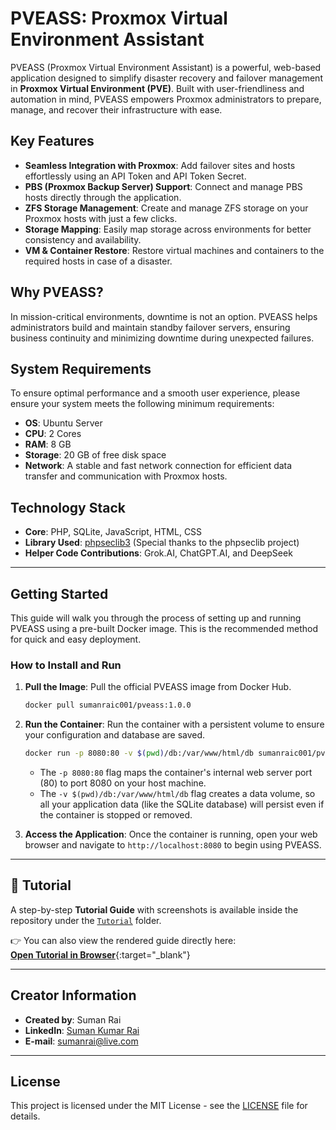 # PVEASS: Proxmox Virtual Environment Assistant

PVEASS (Proxmox Virtual Environment Assistant) is a powerful, web-based application designed to simplify disaster recovery and failover management in **Proxmox Virtual Environment (PVE)**. Built with user-friendliness and automation in mind, PVEASS empowers Proxmox administrators to prepare, manage, and recover their infrastructure with ease.

## Key Features

* **Seamless Integration with Proxmox**: Add failover sites and hosts effortlessly using an API Token and API Token Secret.
* **PBS (Proxmox Backup Server) Support**: Connect and manage PBS hosts directly through the application.
* **ZFS Storage Management**: Create and manage ZFS storage on your Proxmox hosts with just a few clicks.
* **Storage Mapping**: Easily map storage across environments for better consistency and availability.
* **VM & Container Restore**: Restore virtual machines and containers to the required hosts in case of a disaster.

## Why PVEASS?

In mission-critical environments, downtime is not an option. PVEASS helps administrators build and maintain standby failover servers, ensuring business continuity and minimizing downtime during unexpected failures.

## System Requirements

To ensure optimal performance and a smooth user experience, please ensure your system meets the following minimum requirements:

* **OS**: Ubuntu Server
* **CPU**: 2 Cores
* **RAM**: 8 GB
* **Storage**: 20 GB of free disk space
* **Network**: A stable and fast network connection for efficient data transfer and communication with Proxmox hosts.

## Technology Stack

* **Core**: PHP, SQLite, JavaScript, HTML, CSS
* **Library Used**: [phpseclib3](https://phpseclib.com/) (Special thanks to the phpseclib project)
* **Helper Code Contributions**: Grok.AI, ChatGPT.AI, and DeepSeek

---

## Getting Started

This guide will walk you through the process of setting up and running PVEASS using a pre-built Docker image. This is the recommended method for quick and easy deployment. 

### How to Install and Run

1.  **Pull the Image**:
    Pull the official PVEASS image from Docker Hub.
    ```bash
    docker pull sumanraic001/pveass:1.0.0
    ```

2.  **Run the Container**:
    Run the container with a persistent volume to ensure your configuration and database are saved.
    ```bash
    docker run -p 8080:80 -v $(pwd)/db:/var/www/html/db sumanraic001/pveass:1.0.0
    ```
    * The `-p 8080:80` flag maps the container's internal web server port (80) to port 8080 on your host machine.
    * The `-v $(pwd)/db:/var/www/html/db` flag creates a data volume, so all your application data (like the SQLite database) will persist even if the container is stopped or removed.

3.  **Access the Application**:
    Once the container is running, open your web browser and navigate to `http://localhost:8080` to begin using PVEASS.

---

## 📖 Tutorial

A step-by-step **Tutorial Guide** with screenshots is available inside the repository under the [`Tutorial`](Tutorial/) folder.  

👉 You can also view the rendered guide directly here:  
[**Open Tutorial in Browser**](https://sumanrai1980.github.io/pveass/Tutorial/index.html){:target="_blank"}

---

## Creator Information

* **Created by**: Suman Rai
* **LinkedIn**: [Suman Kumar Rai](https://www.linkedin.com/in/suman-kumar-rai/)
* **E-mail**: sumanrai@live.com

---

## License

This project is licensed under the MIT License - see the [LICENSE](LICENSE) file for details.
